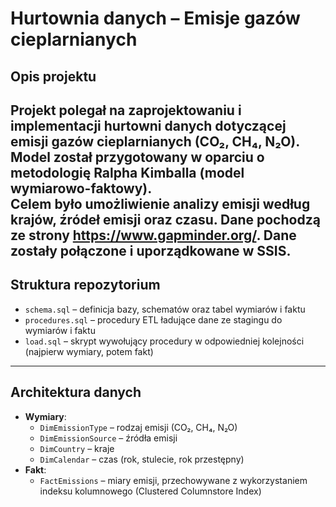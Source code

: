 # Hurtownia danych – Emisje gazów cieplarnianych

## Opis projektu
Projekt polegał na zaprojektowaniu i implementacji **hurtowni danych** dotyczącej emisji gazów cieplarnianych (CO₂, CH₄, N₂O).  
Model został przygotowany w oparciu o metodologię Ralpha Kimballa (model wymiarowo-faktowy).  
Celem było umożliwienie analizy emisji według krajów, źródeł emisji oraz czasu.
Dane pochodzą ze strony https://www.gapminder.org/. Dane zostały połączone i uporządkowane w SSIS. 
---

## Struktura repozytorium
- `schema.sql` – definicja bazy, schematów oraz tabel wymiarów i faktu  
- `procedures.sql` – procedury ETL ładujące dane ze stagingu do wymiarów i faktu  
- `load.sql` – skrypt wywołujący procedury w odpowiedniej kolejności (najpierw wymiary, potem fakt)  

---

## Architektura danych
- **Wymiary**:  
  - `DimEmissionType` – rodzaj emisji (CO₂, CH₄, N₂O)  
  - `DimEmissionSource` – źródła emisji  
  - `DimCountry` – kraje  
  - `DimCalendar` – czas (rok, stulecie, rok przestępny)  
- **Fakt**:  
  - `FactEmissions` – miary emisji, przechowywane z wykorzystaniem indeksu kolumnowego (Clustered Columnstore Index)  








